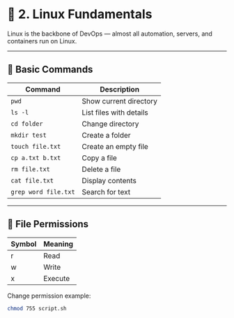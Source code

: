 # 🐧 2. Linux Fundamentals

Linux is the backbone of DevOps — almost all automation, servers, and containers run on Linux.

---

## 🔹 Basic Commands

| Command | Description |
|----------|--------------|
| `pwd` | Show current directory |
| `ls -l` | List files with details |
| `cd folder` | Change directory |
| `mkdir test` | Create a folder |
| `touch file.txt` | Create an empty file |
| `cp a.txt b.txt` | Copy a file |
| `rm file.txt` | Delete a file |
| `cat file.txt` | Display contents |
| `grep word file.txt` | Search for text |

---

## 🔹 File Permissions
| Symbol | Meaning |
|--------|----------|
| r | Read |
| w | Write |
| x | Execute |

Change permission example:
```bash
chmod 755 script.sh
